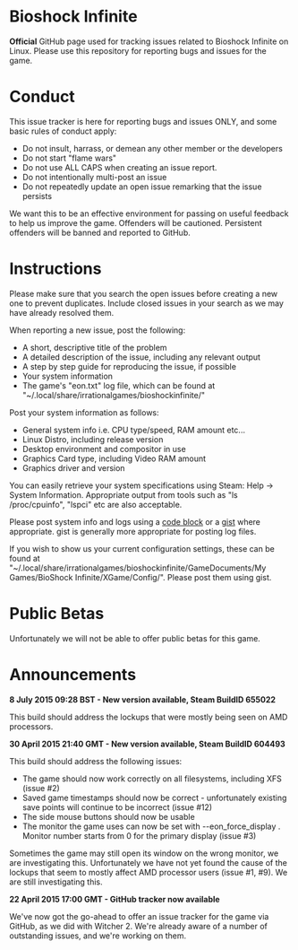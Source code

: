 # Bioshock Infinite

**Official** GitHub page used for tracking issues related to Bioshock Infinite on Linux.
Please use this repository for reporting bugs and issues for the game.

# Conduct

This issue tracker is here for reporting bugs and issues ONLY, and some basic rules of conduct apply:

* Do not insult, harrass, or demean any other member or the developers
* Do not start "flame wars"
* Do not use ALL CAPS when creating an issue report.
* Do not intentionally multi-post an issue
* Do not repeatedly update an open issue remarking that the issue persists

We want this to be an effective environment for passing on useful feedback to help us improve the game.
Offenders will be cautioned. Persistent offenders will be banned and reported to GitHub.

# Instructions

Please make sure that you search the open issues before creating a new one to prevent duplicates. Include closed issues in your search as we may have already resolved them.

When reporting a new issue, post the following:

  * A short, descriptive title of the problem
  * A detailed description of the issue, including any relevant output
  * A step by step guide for reproducing the issue, if possible
  * Your system information
  * The game's "eon.txt" log file, which can be found at "~/.local/share/irrationalgames/bioshockinfinite/"

Post your system information as follows:

  * General system info i.e. CPU type/speed, RAM amount etc...
  * Linux Distro, including release version
  * Desktop environment and compositor in use
  * Graphics Card type, including Video RAM amount
  * Graphics driver and version

You can easily retrieve your system specifications using Steam: Help -> System Information. Appropriate output from tools such as "ls /proc/cpuinfo", "lspci" etc are also acceptable.

Please post system info and logs using a [code block](https://guides.github.com/features/mastering-markdown/) or a [gist](https://gist.github.com) where appropriate. gist is generally more appropriate for posting log files.

If you wish to show us your current configuration settings, these can be found at  "~/.local/share/irrationalgames/bioshockinfinite/GameDocuments/My Games/BioShock Infinite/XGame/Config/". Please post them using gist.

# Public Betas

Unfortunately we will not be able to offer public betas for this game.

# Announcements

**8 July 2015 09:28 BST - New version available, Steam BuildID 655022**

This build should address the lockups that were mostly being seen on AMD processors.

**30 April 2015 21:40 GMT - New version available, Steam BuildID 604493**

This build should address the following issues:

* The game should now work correctly on all filesystems, including XFS (issue #2)
* Saved game timestamps should now be correct - unfortunately existing save points will continue to be incorrect (issue #12)
* The side mouse buttons should now be usable
* The monitor the game uses can now be set with --eon_force_display <monitor number>. Monitor number starts from 0 for the primary display (issue #3)

Sometimes the game may still open its window on the wrong monitor, we are investigating this.
Unfortunately we have not yet found the cause of the lockups that seem to mostly affect AMD processor users (issue #1, #9).  We are still investigating this.

**22 April 2015 17:00 GMT - GitHub tracker now available**

We've now got the go-ahead to offer an issue tracker for the game via GitHub, as we did with Witcher 2. We're already aware of a number of outstanding issues, and we're working on them.
